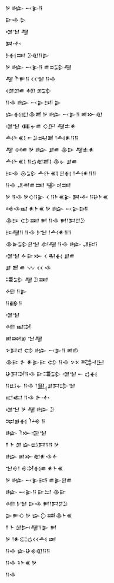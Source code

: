 <div class='block'>
<div class='line'>𒃻 𒈗 𒁁𒉌𒀀</div>
<div class='line'>𒄿𒈾 𒌇</div>
<div class='line'>𒌝𒈠 𒆷</div>
<div class='line'>𒀉𒋾</div>
<div class='line'>𒊩𒈬𒌅 𒊒𒊏𒀀𒉌</div>
<div class='line'>𒃻 𒈗 𒁁𒉌𒀀 𒌑𒊺𒁉𒆷</div>
<div class='line'>𒆷 𒋻𒊓𒀀 𒌋𒌋𒈠 𒀀𒈾</div>
<div class='line'>𒌋𒌆𒇻𒌑 𒅇 𒁳𒁉</div>
<div class='line'>𒀀𒈾 𒈗 𒁁𒉌𒅀 𒉌</div>
<div class='line'>𒇽𒈬𒊬𒆠𒋢 𒃻 𒈗 𒁁𒉌𒀀 𒅖𒁍𒊏</div>
<div class='line'>𒌝𒈠 𒈪𒉡𒌑 𒄭𒂅 𒆷𒉺𒀭</div>
<div class='line'>𒋀𒈨𒌍𒋙 𒋰𒊒𒊻𒋢 𒁹𒋀𒀭𒀀𒀀</div>
<div class='line'>𒆷 𒀴𒌑 𒃻 𒈗 𒋗𒌑 𒆠𒄿 𒆷𒉺𒀭</div>
<div class='line'>𒋀𒈨𒌍𒋙 𒀀𒌓𒊏𒋢𒋙 𒆠𒉡 𒋗𒌑</div>
<div class='line'>𒄿𒈾 𒊮𒁉 𒋀𒈨𒌍𒋙 𒆪𒈬 𒁹𒋀𒀭𒀀𒀀</div>
<div class='line'>𒀀𒈾 𒂗𒉣𒌑𒌅 𒊍𒁀𒌅</div>
<div class='line'>𒃻 𒀀𒈾 𒃻𒄭𒀀𒉌 𒌋 𒀀𒈨𒌍𒉌 𒀉𒋾 𒀀𒄩𒈨𒌍</div>
<div class='line'>𒆲𒈾𒀜 𒀭𒈨𒌍 𒃻 𒈗 𒁁𒉌𒅀</div>
<div class='line'>𒆠𒄿 𒌌𒌅 𒂍 𒀀𒈾 𒂍𒁹𒁕𒆪𒊒</div>
<div class='line'>𒄿𒆷𒀀 𒀀𒈾 𒊩𒈠 𒁹𒋀𒀭𒀀𒀀</div>
<div class='line'>𒆠𒅕𒁉𒆪𒈠 𒀠𒆷 𒀀𒈾 𒈗 𒂗𒅀</div>
<div class='line'>𒌝𒈠 𒅆𒄿𒁍 𒌋 𒊑𒈬 𒋗𒌑</div>
<div class='line'>𒋗 𒍪 𒌑 𒉼 𒌋𒌋 𒈾</div>
<div class='line'>𒃮𒁉 𒆷 𒊒𒌅</div>
<div class='line'>𒅇 𒀀𒉌</div>
<div class='line'>𒀀𒂵𒀀</div>
<div class='line'>𒌝𒈠</div>
<div class='line'>𒅇 𒀜𒋫</div>
<div class='line'>𒅖𒇷𒂊 𒈠𒆷</div>
<div class='line'>𒆳𒁕𒃰 𒌌 𒈗 𒁁𒉌𒀀 𒅖𒁓</div>
<div class='line'>𒆠𒄿 𒉿 𒀭𒉌𒄿 𒌌 𒀀𒈾 𒆳𒉽 𒅋𒌨</div>
<div class='line'>𒄩𒁕𒋫𒀀𒈾 𒄿𒃮𒁉 𒌝𒈠 𒀸 𒌓𒈬</div>
<div class='line'>𒀀𒆗𒉡 𒀀𒈾 𒁹𒅅𒋗𒁕𒄠𒈠</div>
<div class='line'>𒀊𒅗 𒀀𒈾 𒉿𒋾</div>
<div class='line'>𒌝𒈠 𒃻 𒆷 𒈗 𒊒</div>
<div class='line'>𒉈𒂊𒈬 𒇺𒆲 𒀀</div>
<div class='line'>𒈗 𒇺𒁍𒉘𒈠</div>
<div class='line'>𒈫 𒈨 𒌆 𒇽𒆗𒁕𒀀𒀀 𒃻</div>
<div class='line'>𒈗 𒅖𒁍𒊏𒀭𒈾𒅆</div>
<div class='line'>𒈠𒀪𒁹 𒄴𒋫𒈬𒌑 𒀭𒈨𒌍</div>
<div class='line'>𒃻 𒈗 𒁁𒉌𒅀 𒌑𒉌𒇻𒌑</div>
<div class='line'>𒈗 𒁁𒉌𒀀 𒄿𒁺 𒆠𒄿</div>
<div class='line'>𒅇 𒊩𒈠 𒄿𒈾 𒂍𒁹𒁕𒆪𒊒</div>
<div class='line'>𒉌𒊓𒄭 𒃻 𒇽𒁷𒌁𒆠𒈨𒌍</div>
<div class='line'>𒈫 𒈨 𒌆𒄖𒆷𒀀𒉌 𒂍</div>
<div class='line'>𒃻 𒁹𒀭𒀫𒌓𒌋𒌋𒋀 𒀜</div>
<div class='line'>𒀀𒈾 𒇽𒄩𒄯𒊏𒀀𒀀</div>
<div class='line'>𒀀𒈾 𒂟𒈨𒌍 𒃻</div>
<div class='line'>𒀀𒈾</div>
</div>